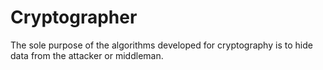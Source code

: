 # Cryptographer
The sole purpose of the algorithms developed for cryptography is to hide data from the attacker or middleman.
